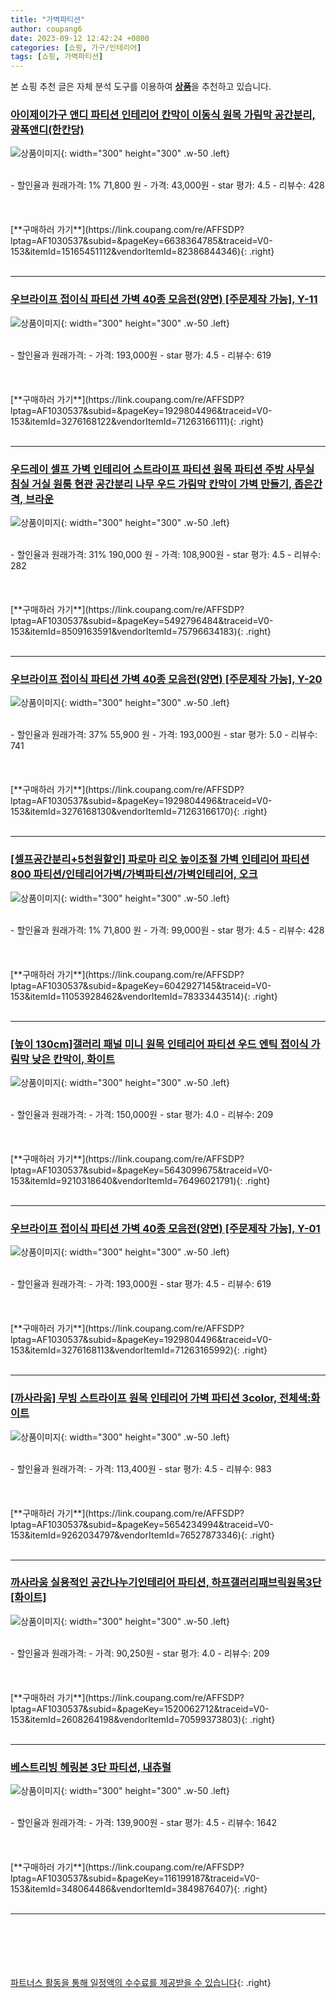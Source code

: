 ```yaml
---
title: "가벽파티션"
author: coupang6
date: 2023-09-12 12:42:24 +0800
categories: [쇼핑, 가구/인테리어]
tags: [쇼핑, 가벽파티션]
---
```


본 쇼핑 추천 글은 자체 분석 도구를 이용하여 [**상품**](https://link.coupang.com/a/bao1ui)을 추천하고 있습니다.

### [아이제이가구 앤디 파티션 인테리어 칸막이 이동식 원목 가림막 공간분리, 광폭앤디(한칸당)](https://link.coupang.com/re/AFFSDP?lptag=AF1030537&subid=&pageKey=6638364785&traceid=V0-153&itemId=15165451112&vendorItemId=82386844346)

![상품이미지](https://thumbnail9.coupangcdn.com/thumbnails/remote/230x230ex/image/vendor_inventory/2f2d/51119e10398bb208d234ae3e4f4df7389b9ead4f0fa9c44dff2dfb2322e0.jpg){: width="300" height="300" .w-50 .left}


<br>
- 할인율과 원래가격: 1%  71,800   원
- 가격: 43,000원
- star 평가: 4.5
- 리뷰수: 428
<br>
<br>
<br>
<br>
[**구매하러 가기**](https://link.coupang.com/re/AFFSDP?lptag=AF1030537&subid=&pageKey=6638364785&traceid=V0-153&itemId=15165451112&vendorItemId=82386844346){: .right}
<br>
<br>

---

### [우브라이프 접이식 파티션 가벽 40종 모음전(양면) [주문제작 가능], Y-11](https://link.coupang.com/re/AFFSDP?lptag=AF1030537&subid=&pageKey=1929804496&traceid=V0-153&itemId=3276168122&vendorItemId=71263166111)

![상품이미지](https://thumbnail10.coupangcdn.com/thumbnails/remote/230x230ex/image/vendor_inventory/2f29/ba1fe8ffbc76f039b3fbdc675c6edd3125b622892bbbd1173e124f6a2fe8.jpg){: width="300" height="300" .w-50 .left}


<br>
- 할인율과 원래가격: 
- 가격: 193,000원
- star 평가: 4.5
- 리뷰수: 619
<br>
<br>
<br>
<br>
[**구매하러 가기**](https://link.coupang.com/re/AFFSDP?lptag=AF1030537&subid=&pageKey=1929804496&traceid=V0-153&itemId=3276168122&vendorItemId=71263166111){: .right}
<br>
<br>

---

### [우드레이 셀프 가벽 인테리어 스트라이프 파티션 원목 파티션 주방 사무실 침실 거실 원룸 현관 공간분리 나무 우드 가림막 칸막이 가벽 만들기, 좁은간격, 브라운](https://link.coupang.com/re/AFFSDP?lptag=AF1030537&subid=&pageKey=5492796484&traceid=V0-153&itemId=8509163591&vendorItemId=75796634183)

![상품이미지](https://thumbnail7.coupangcdn.com/thumbnails/remote/230x230ex/image/vendor_inventory/f418/c382a757a9d9c5b1a6c6be07d9a29b8036983d05b8b1a42a382e8f88efb3.jpg){: width="300" height="300" .w-50 .left}


<br>
- 할인율과 원래가격: 31%  190,000   원
- 가격: 108,900원
- star 평가: 4.5
- 리뷰수: 282
<br>
<br>
<br>
<br>
[**구매하러 가기**](https://link.coupang.com/re/AFFSDP?lptag=AF1030537&subid=&pageKey=5492796484&traceid=V0-153&itemId=8509163591&vendorItemId=75796634183){: .right}
<br>
<br>

---

### [우브라이프 접이식 파티션 가벽 40종 모음전(양면) [주문제작 가능], Y-20](https://link.coupang.com/re/AFFSDP?lptag=AF1030537&subid=&pageKey=1929804496&traceid=V0-153&itemId=3276168130&vendorItemId=71263166170)

![상품이미지](https://thumbnail8.coupangcdn.com/thumbnails/remote/230x230ex/image/vendor_inventory/1151/924f4fd43dbeb9d5acf5a510808a6e38b9d2fe05dcb3dd6dbe82369bc2b0.jpg){: width="300" height="300" .w-50 .left}


<br>
- 할인율과 원래가격: 37%  55,900   원
- 가격: 193,000원
- star 평가: 5.0
- 리뷰수: 741
<br>
<br>
<br>
<br>
[**구매하러 가기**](https://link.coupang.com/re/AFFSDP?lptag=AF1030537&subid=&pageKey=1929804496&traceid=V0-153&itemId=3276168130&vendorItemId=71263166170){: .right}
<br>
<br>

---

### [[셀프공간분리+5천원할인] 파로마 리오 높이조절 가벽 인테리어 파티션 800 파티션/인테리어가벽/가벽파티션/가벽인테리어, 오크](https://link.coupang.com/re/AFFSDP?lptag=AF1030537&subid=&pageKey=6042927145&traceid=V0-153&itemId=11053928462&vendorItemId=78333443514)

![상품이미지](https://thumbnail10.coupangcdn.com/thumbnails/remote/230x230ex/image/vendor_inventory/9326/5b434f308bc144e82245c0e205c88ba4a5fc622cb57315de2833f0d69bfd.jpg){: width="300" height="300" .w-50 .left}


<br>
- 할인율과 원래가격: 1%  71,800   원
- 가격: 99,000원
- star 평가: 4.5
- 리뷰수: 428
<br>
<br>
<br>
<br>
[**구매하러 가기**](https://link.coupang.com/re/AFFSDP?lptag=AF1030537&subid=&pageKey=6042927145&traceid=V0-153&itemId=11053928462&vendorItemId=78333443514){: .right}
<br>
<br>

---

### [[높이 130cm]갤러리 패널 미니 원목 인테리어 파티션 우드 엔틱 접이식 가림막 낮은 칸막이, 화이트](https://link.coupang.com/re/AFFSDP?lptag=AF1030537&subid=&pageKey=5643099675&traceid=V0-153&itemId=9210318640&vendorItemId=76496021791)

![상품이미지](https://thumbnail8.coupangcdn.com/thumbnails/remote/230x230ex/image/vendor_inventory/bae2/279a760e336aedecfdd2409bcecaacac1aaaf5c99b86d642612bd5096759.jpg){: width="300" height="300" .w-50 .left}


<br>
- 할인율과 원래가격: 
- 가격: 150,000원
- star 평가: 4.0
- 리뷰수: 209
<br>
<br>
<br>
<br>
[**구매하러 가기**](https://link.coupang.com/re/AFFSDP?lptag=AF1030537&subid=&pageKey=5643099675&traceid=V0-153&itemId=9210318640&vendorItemId=76496021791){: .right}
<br>
<br>

---

### [우브라이프 접이식 파티션 가벽 40종 모음전(양면) [주문제작 가능], Y-01](https://link.coupang.com/re/AFFSDP?lptag=AF1030537&subid=&pageKey=1929804496&traceid=V0-153&itemId=3276168113&vendorItemId=71263165992)

![상품이미지](https://thumbnail8.coupangcdn.com/thumbnails/remote/230x230ex/image/vendor_inventory/d278/dea268e6130670b0044145a9679019bf2ee5e7b9b46c228f594c6bf766c5.jpg){: width="300" height="300" .w-50 .left}


<br>
- 할인율과 원래가격: 
- 가격: 193,000원
- star 평가: 4.5
- 리뷰수: 619
<br>
<br>
<br>
<br>
[**구매하러 가기**](https://link.coupang.com/re/AFFSDP?lptag=AF1030537&subid=&pageKey=1929804496&traceid=V0-153&itemId=3276168113&vendorItemId=71263165992){: .right}
<br>
<br>

---

### [[까사라움] 무빙 스트라이프 원목 인테리어 가벽 파티션 3color, 전체색:화이트](https://link.coupang.com/re/AFFSDP?lptag=AF1030537&subid=&pageKey=5654234994&traceid=V0-153&itemId=9262034797&vendorItemId=76527873346)

![상품이미지](https://thumbnail9.coupangcdn.com/thumbnails/remote/230x230ex/image/vendor_inventory/5d9f/54cbb2882c48d781a80c0d3323f40725c19eab5f16e6f9266862428829b1.jpg){: width="300" height="300" .w-50 .left}


<br>
- 할인율과 원래가격: 
- 가격: 113,400원
- star 평가: 4.5
- 리뷰수: 983
<br>
<br>
<br>
<br>
[**구매하러 가기**](https://link.coupang.com/re/AFFSDP?lptag=AF1030537&subid=&pageKey=5654234994&traceid=V0-153&itemId=9262034797&vendorItemId=76527873346){: .right}
<br>
<br>

---

### [까사라움 실용적인 공간나누기인테리어 파티션, 하프갤러리패브릭원목3단[화이트]](https://link.coupang.com/re/AFFSDP?lptag=AF1030537&subid=&pageKey=1520062712&traceid=V0-153&itemId=2608264198&vendorItemId=70599373803)

![상품이미지](https://thumbnail9.coupangcdn.com/thumbnails/remote/230x230ex/image/vendor_inventory/ef0e/7741f887bfa582b511509e0b983b6bb8e49b2aae72509e1db0a2176597d4.jpg){: width="300" height="300" .w-50 .left}


<br>
- 할인율과 원래가격: 
- 가격: 90,250원
- star 평가: 4.0
- 리뷰수: 209
<br>
<br>
<br>
<br>
[**구매하러 가기**](https://link.coupang.com/re/AFFSDP?lptag=AF1030537&subid=&pageKey=1520062712&traceid=V0-153&itemId=2608264198&vendorItemId=70599373803){: .right}
<br>
<br>

---

### [베스트리빙 헤링본 3단 파티션, 내츄럴](https://link.coupang.com/re/AFFSDP?lptag=AF1030537&subid=&pageKey=116199187&traceid=V0-153&itemId=348064486&vendorItemId=3849876407)

![상품이미지](https://thumbnail10.coupangcdn.com/thumbnails/remote/230x230ex/image/product/image/vendoritem/2019/07/08/3849876407/7f446f17-b181-4481-a565-8f345557ea0b.jpg){: width="300" height="300" .w-50 .left}


<br>
- 할인율과 원래가격: 
- 가격: 139,900원
- star 평가: 4.5
- 리뷰수: 1642
<br>
<br>
<br>
<br>
[**구매하러 가기**](https://link.coupang.com/re/AFFSDP?lptag=AF1030537&subid=&pageKey=116199187&traceid=V0-153&itemId=348064486&vendorItemId=3849876407){: .right}
<br>
<br>

---
<br><br><br><br><br> [파트너스 활동을 통해 일정액의 수수료를 제공받을 수 있습니다](https://link.coupang.com/a/bao1ui){: .right}